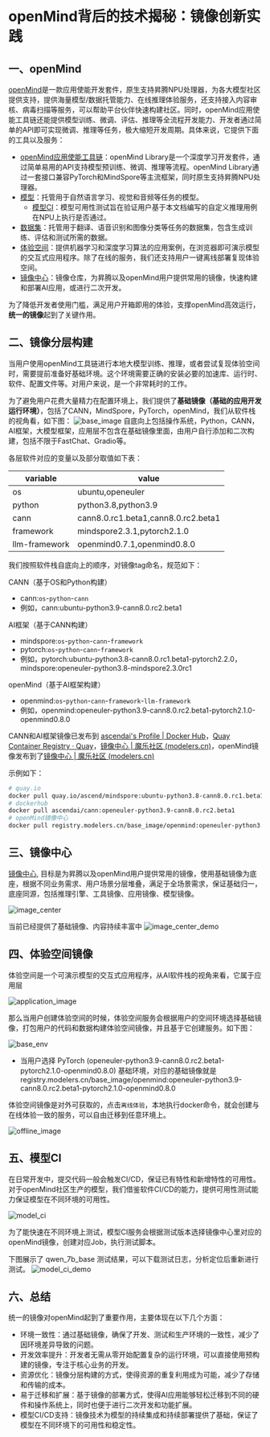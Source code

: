 # openMind背后的技术揭秘：镜像创新实践

## 一、openMind

[openMind](https://modelers.cn/)是一款应用使能开发套件，原生支持昇腾NPU处理器，为各大模型社区提供支持，提供海量模型/数据托管能力、在线推理体验服务，还支持接入内容审核、病毒扫描等服务，可以帮助平台伙伴快速构建社区。同时，openMind应用使能工具链还能提供模型训练、微调、评估、推理等全流程开发能力、开发者通过简单的API即可实现微调、推理等任务，极大缩短开发周期。具体来说，它提供下面的工具以及服务：

- [openMind应用使能工具链](https://modelers.cn/docs/zh/openmind-library/overview.html)：openMind Library是一个深度学习开发套件，通过简单易用的API支持模型预训练、微调、推理等流程。openMind Library通过一套接口兼容PyTorch和MindSpore等主流框架，同时原生支持昇腾NPU处理器。
- [模型](https://modelers.cn/models)：托管用于自然语言学习、视觉和音频等任务的模型。
	- [模型CI](https://modelers.cn/docs/zh/community/models/verifying_models.html)：模型可用性测试旨在验证用户基于本文档编写的自定义推理用例在NPU上执行是否通过。
- [数据集](https://modelers.cn/datasets)：托管用于翻译、语音识别和图像分类等任务的数据集，包含生成训练、评估和测试所需的数据。
- [体验空间](https://modelers.cn/spaces)：提供机器学习和深度学习算法的应用案例，在浏览器即可演示模型的交互式应用程序。除了在线的服务，我们还支持用户一键离线部署复现体验空间。
- [镜像中心](https://modelers.cn/images)：镜像仓库，为昇腾以及openMind用户提供常用的镜像，快速构建和部署AI应用，或进行二次开发。

为了降低开发者使用门槛，满足用户开箱即用的体验，支撑openMind高效运行，**统一的镜像**起到了关键作用。

## 二、镜像分层构建

当用户使用openMind工具链进行本地大模型训练、推理，或者尝试复现体验空间时，需要提前准备好基础环境。这个环境需要正确的安装必要的加速库、运行时、软件、配置文件等。对用户来说，是一个非常耗时的工作。

为了避免用户花费大量精力在配置环境上，我们提供了**基础镜像（基础的应用开发运行环境）**，包括了CANN，MindSpore，PyTorch，openMind，我们从软件栈的视角看，如下图：
![base_image](resource/base_image.png)
自底向上包括操作系统，Python，CANN，AI框架，大模型框架，应用层不包含在基础镜像里面，由用户自行添加和二次构建，包括不限于FastChat、Gradio等。

各层软件对应的变量以及部分取值如下表：

| variable      | value                               |
| ------------- | ----------------------------------- |
| os            | ubuntu,openeuler                    |
| python        | python3.8,python3.9                 |
| cann          | cann8.0.rc1.beta1,cann8.0.rc2.beta1 |
| framework     | mindspore2.3.1,pytorch2.1.0         |
| llm-framework | openmind0.7.1,openmind0.8.0         |

我们按照软件栈自底向上的顺序，对镜像tag命名，规范如下：

CANN（基于OS和Python构建）
- cann:`os`-`python`-`cann`
- 例如，cann:ubuntu-python3.9-cann8.0.rc2.beta1

AI框架（基于CANN构建）
- mindspore:`os`-`python`-`cann`-`framework`
- pytorch:`os`-`python`-`cann`-`framework`
- 例如，pytorch:ubuntu-python3.8-cann8.0.rc1.beta1-pytorch2.2.0，mindspore:openeuler-python3.8-mindspore2.3.0rc1

openMind（基于AI框架构建）
- openmind:`os`-`python`-`cann`-`framework`-`llm-framework`
- 例如，openmind:openeuler-python3.9-cann8.0.rc2.beta1-pytorch2.1.0-openmind0.8.0

CANN和AI框架镜像已发布到 [ascendai's Profile | Docker Hub](https://hub.docker.com/u/ascendai)，[Quay Container Registry · Quay](https://quay.io/organization/ascend)，[镜像中心 | 魔乐社区 (modelers.cn)](https://modelers.cn/images)，openMind镜像发布到了[镜像中心 | 魔乐社区 (modelers.cn)](https://modelers.cn/images)

示例如下：
```bash
# quay.io
docker pull quay.io/ascend/mindspore:ubuntu-python3.8-cann8.0.rc1.beta1-mindspore2.3.0rc1
# dockerhub
docker pull ascendai/cann:openeuler-python3.9-cann8.0.rc2.beta1
# openMind镜像中心
docker pull registry.modelers.cn/base_image/openmind:openeuler-python3.9-cann8.0.rc2.beta1-mindspore2.3.1-openmind0.8.0
```

## 三、镜像中心

[镜像中心](https://modelers.cn/images), 目标是为昇腾以及openMind用户提供常用的镜像，使用基础镜像为底座，根据不同业务需求、用户场景分层堆叠，满足于全场景需求，保证基础归一，底座同源，包括推理引擎、工具镜像、应用镜像、模型镜像。

![image_center](resource/image_center.png)

当前已经提供了基础镜像、内容持续丰富中
![image_center_demo](resource/image_center_demo.png)

## 四、体验空间镜像

体验空间是一个可演示模型的交互式应用程序，从AI软件栈的视角来看，它属于应用层

![application_image](resource/application_image.png)

那么当用户创建体验空间的时候，体验空间服务会根据用户的空间环境选择基础镜像，打包用户的代码和数据构建体验空间镜像，并且基于它创建服务。如下图：

![base_env](resource/base_env.png)
- 当用户选择 PyTorch (openeuler-python3.9-cann8.0.rc2.beta1-pytorch2.1.0-openmind0.8.0) 基础环境，对应的基础镜像就是 registry.modelers.cn/base_image/openmind:openeuler-python3.9-cann8.0.rc2.beta1-pytorch2.1.0-openmind0.8.0

体验空间镜像是对外可获取的，点击`离线体验`，本地执行docker命令，就会创建与在线体验一致的服务，可以自由迁移到任意环境上。

![offline_image](resource/offline_image.png)

## 五、模型CI

在日常开发中，提交代码一般会触发CI/CD，保证已有特性和新增特性的可用性。对于openMind社区生产的模型，我们借鉴软件CI/CD的能力，提供可用性测试能力保证模型在不同环境的可用性。

![model_ci](resource/model_ci.png)

为了能快速在不同环境上测试，模型CI服务会根据测试版本选择镜像中心里对应的openMind镜像，创建对应Job，执行测试脚本。

下图展示了 qwen_7b_base 测试结果，可以下载测试日志，分析定位后重新进行测试。
![model_ci_demo](resource/model_ci_demo.png)

## 六、总结

统一的镜像对openMind起到了重要作用，主要体现在以下几个方面：

- 环境一致性：通过基础镜像，确保了开发、测试和生产环境的一致性，减少了因环境差异导致的问题。
- 开发效率提升：开发者无需从零开始配置复杂的运行环境，可以直接使用预构建的镜像，专注于核心业务的开发。
- 资源优化：镜像分层构建的方式，使得资源的重复利用成为可能，减少了存储和传输的成本。
- 易于迁移和扩展：基于镜像的部署方式，使得AI应用能够轻松迁移到不同的硬件和操作系统上，同时也便于进行二次开发和功能扩展。
- 模型CI/CD支持：镜像技术为模型的持续集成和持续部署提供了基础，保证了模型在不同环境下的可用性和稳定性。